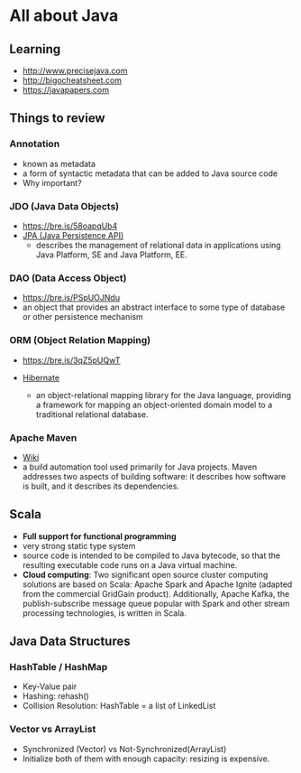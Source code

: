 # All about Java

## Learning

- <http://www.precisejava.com>
- <http://bigocheatsheet.com>
- <https://javapapers.com>

## Things to review

### Annotation

- known as metadata
- a form of syntactic metadata that can be added to Java source code
- Why important?

### JDO (Java Data Objects)

- https://bre.is/58oapqUb4
- [JPA (Java Persistence API)](https://bre.is/zBmTIpNl9)
  - describes the management of relational data in applications using Java Platform, SE and Java Platform, EE.

### DAO (Data Access Object)

- https://bre.is/PSpUOJNdu
- an object that provides an abstract interface to some type of database or other persistence mechanism

### ORM (Object Relation Mapping)

- https://bre.is/3qZ5pUQwT
- [Hibernate](https://bre.is/uTPBJFHfy)

  - an object-relational mapping library for the Java language, providing a framework for mapping an object-oriented domain model to a traditional relational database.

### Apache Maven

- [Wiki](https://bre.is/tOAQfNord)
- a build automation tool used primarily for Java projects. Maven addresses two aspects of building software: it describes how software is built, and it describes its dependencies.

## Scala

- __Full support for functional programming__
- very strong static type system
- source code is intended to be compiled to Java bytecode, so that the resulting executable code runs on a Java virtual machine.
- __Cloud computing__: Two significant open source cluster computing solutions are based on Scala: Apache Spark and Apache Ignite (adapted from the commercial GridGain product). Additionally, Apache Kafka, the publish-subscribe message queue popular with Spark and other stream processing technologies, is written in Scala.

## Java Data Structures

### HashTable / HashMap

- Key-Value pair
- Hashing: rehash()
- Collision Resolution: HashTable = a list of LinkedList

### Vector vs ArrayList

- Synchronized (Vector) vs Not-Synchronized(ArrayList)
- Initialize both of them with enough capacity: resizing is expensive.